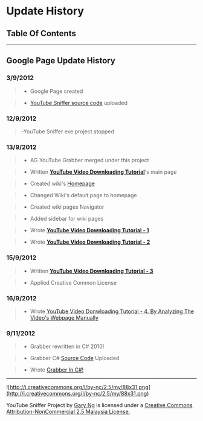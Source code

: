 # **Update History** #
## Table Of Contents ##


---

## Google Page Update History ##
### 3/9/2012 ###
> - Google Page created

> - [YouTube Sniffer source code](http://code.google.com/p/youtubesniffer/source/browse/#svn%2Ftrunk%2FYouTube%20Sniffer(Stopped)) uploaded

### 12/9/2012 ###
> -YouTube Sniffer exe project stopped

### 13/9/2012 ###
> - AG YouTube Grabber merged under this project

> - Written **[YouTube Video Downloading Tutorial](http://code.google.com/p/youtubesniffer/wiki/YouTubeVideoDownloadingTutorial)**'s main page

> - Created wiki's [Homepage](http://code.google.com/p/youtubesniffer/wiki/Homepage?tm=6)

> - Changed Wiki's default page to homepage

> - Created wiki pages Navigator

> - Added sidebar for wiki pages

> - Wrote **[YouTube Video Downloading Tutorial - 1](http://code.google.com/p/youtubesniffer/wiki/Tut1UsingNetworkSniffer)**

> - Wrote **[YouTube Video Downloading Tutorial - 2](http://code.google.com/p/youtubesniffer/wiki/Tut2ByGenerate204)**

### 15/9/2012 ###
> - Written **[YouTube Video Downloading Tutorial - 3](http://code.google.com/p/youtubesniffer/wiki/Tut3ByGetVideoInfo)**

> - Applied Creative Common License

### 16/9/2012 ###
> - Wrote [YouTube Video Donwloading Tutorial - 4. By Analyzing The Video's Webpage Manually](http://code.google.com/p/youtubesniffer/wiki/Tut4ByAnalyzingTheWebpage)

### 9/11/2012 ###
> - Grabber rewritten in C# 2010!

> - Grabber C# [Source Code](http://code.google.com/p/youtubesniffer/source/browse/#svn%2Ftrunk%2FYoutube%20Grabber%20C%23%253Fstate%253Dclosed) Uploaded

> - Wrote [Grabber In C#!](http://code.google.com/p/youtubesniffer/wiki/GrabberNet)


---

![http://i.creativecommons.org/l/by-nc/2.5/my/88x31.png](http://i.creativecommons.org/l/by-nc/2.5/my/88x31.png)

YouTube Sniffer Project by [Gary Ng](http://garyngzhongbo.blogspot.com/) is licensed under a [Creative Commons Attribution-NonCommercial 2.5 Malaysia License.](http://creativecommons.org/licenses/by-nc/2.5/my/deed.en_US)